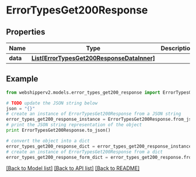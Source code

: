 # ErrorTypesGet200Response


## Properties
Name | Type | Description | Notes
------------ | ------------- | ------------- | -------------
**data** | [**List[ErrorTypesGet200ResponseDataInner]**](ErrorTypesGet200ResponseDataInner.md) |  | [optional] 

## Example

```python
from webshipperv2.models.error_types_get200_response import ErrorTypesGet200Response

# TODO update the JSON string below
json = "{}"
# create an instance of ErrorTypesGet200Response from a JSON string
error_types_get200_response_instance = ErrorTypesGet200Response.from_json(json)
# print the JSON string representation of the object
print ErrorTypesGet200Response.to_json()

# convert the object into a dict
error_types_get200_response_dict = error_types_get200_response_instance.to_dict()
# create an instance of ErrorTypesGet200Response from a dict
error_types_get200_response_form_dict = error_types_get200_response.from_dict(error_types_get200_response_dict)
```
[[Back to Model list]](../README.md#documentation-for-models) [[Back to API list]](../README.md#documentation-for-api-endpoints) [[Back to README]](../README.md)


